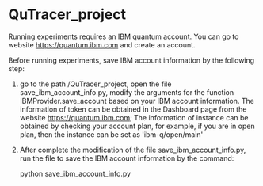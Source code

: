 # QuTracer_project

Running experiments requires an IBM quantum account. You can go to website https://quantum.ibm.com and create an account.

Before running experiments, save IBM account information by the following step: 

1. go to the path /QuTracer_project, open the file save_ibm_account_info.py, modify the arguments for the function IBMProvider.save_account based on your IBM account information. The information of token can be obtained in the Dashboard page from the website https://quantum.ibm.com; The information of instance can be obtained by checking your account plan, for example, if you are in open plan, then the instance can be set as 'ibm-q/open/main'
2. After complete the modification of the file save_ibm_account_info.py, run the file to save the IBM account information by the command:
   
   python save_ibm_account_info.py
